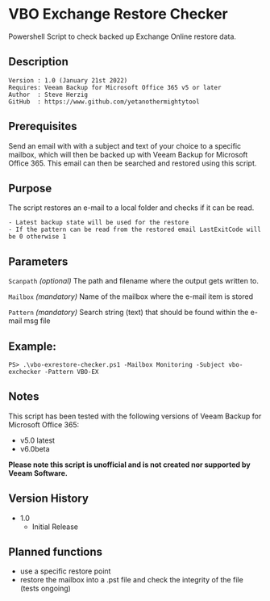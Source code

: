 # VBO Exchange Restore Checker
Powershell Script to check backed up Exchange Online restore data.

## Description
~~~~
Version : 1.0 (January 21st 2022)
Requires: Veeam Backup for Microsoft Office 365 v5 or later
Author  : Steve Herzig
GitHub  : https://www.github.com/yetanothermightytool
~~~~

## Prerequisites

Send an email with with a subject and text of your choice to a specific mailbox, which will then be backed up with Veeam Backup for Microsoft Office 365. This email can then be searched and restored using this script.

## Purpose

The script restores an e-mail to a local folder and checks if it can be read.

    - Latest backup state will be used for the restore
	- If the pattern can be read from the restored email LastExitCode will be 0 otherwise 1

## Parameters
  
  `Scanpath`
_(optional)_ The path and filename where the output gets written to.

 `Mailbox`
_(mandatory)_ Name of the mailbox where the e-mail item is stored

 `Pattern`
_(mandatory)_ Search string (text) that should be found within the e-mail msg file


## Example: 
`PS> .\vbo-exrestore-checker.ps1 -Mailbox Monitoring -Subject vbo-exchecker -Pattern VBO-EX`
  
## Notes

This script has been tested with the following versions of Veeam Backup for Microsoft Office 365:
- v5.0 latest
- v6.0beta 

**Please note this script is unofficial and is not created nor supported by Veeam Software.**

## Version History

* 1.0
    * Initial Release
	
## Planned functions

- use a specific restore point
- restore the mailbox into a .pst file and check the integrity of the file (tests ongoing)
